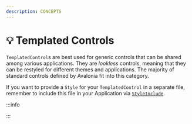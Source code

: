 ```yaml
---
description: CONCEPTS
---
```


# 💡 Templated Controls

`TemplatedControl`s are best used for generic controls that can be shared among various applications. They are _lookless_ controls, meaning that they can be restyled for different themes and applications. The majority of standard controls defined by Avalonia fit into this category.



If you want to provide a `Style` for your `TemplatedControl` in a separate file, remember to include this file in your Application via [`StyleInclude`](https://docs.avaloniaui.net/docs/styling/styles).





:::info

:::
